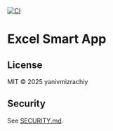 [![CI](https://github.com/yanivmizrachiy/excel-smart-app/actions/workflows/ci.yml/badge.svg)](https://github.com/yanivmizrachiy/excel-smart-app/actions/workflows/ci.yml)

# Excel Smart App

## License
MIT © 2025 yanivmizrachiy

## Security
See [SECURITY.md](SECURITY.md).
